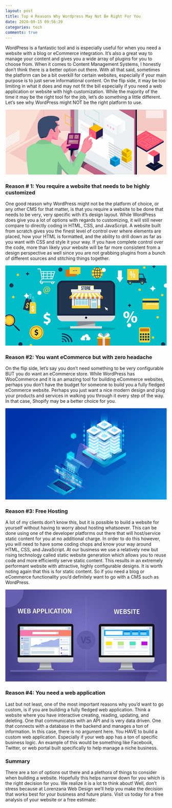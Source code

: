 ```yaml
---
layout: post
title: Top 4 Reasons Why Wordpress May Not Be Right For You
date: 2020-09-15 09:56:39
categories: tech
comments: true
---
```


WordPress is a fantastic tool and is especially useful for when you need a website with a blog or eCommerce integration. It’s also a great way to manage your content and gives you a wide array of plugins for you to choose from. When it comes to Content Management Systems, I honestly don’t think there is a better option out there.
With all that said, sometimes the platform can be a bit overkill for certain websites, especially if your main purpose is to just serve informational content. On the flip side, it may be too limiting in what it does and may not fit the bill especially if you need a web application or website with high customization. While the majority of the time it may be the right tool for the job, let’s do something a little different. Let’s see why WordPress might NOT be the right platform to use.

<img src="/assets/img/posts/top-4-reasons/1.png">
<h3>Reason # 1: You require a website that needs to be highly customized</h3>

One good reason why WordPress might not be the platform of choice, or any other CMS for that matter, is that you require a website to be done that needs to be very, very specific with it’s design layout. While WordPress does give you a lot of options with regards to customizing, it will still never compare to directly coding in HTML, CSS, and JavaScript. A website built from scratch gives you the finest level of control over where elements are placed, how your HTML is formatted, and the ability to drill down as far as you want with CSS and style it your way.
If you have complete control over the code, more than likely your website will be far more consistent from a design perspective as well since you are not grabbing plugins from a bunch of different sources and stitching things together.

<img src="/assets/img/posts/top-4-reasons/2.png">
<h3>Reason #2: You want eCommerce but with zero headache</h3>

On the flip side, let’s say you don’t need something to be very configurable BUT you do want an eCommerce store. While WordPress has WooCommerce and it is an amazing tool for building eCommerce websites, perhaps you don’t have the budget for someone to build you a fully fledged eCommerce website. Perhaps you just want a nice modern design and plug your products and services in walking you through it every step of the way. In that case, Shopify may be a better choice for you.

<img src="/assets/img/posts/top-4-reasons/3.jpg">
<h3>Reason #3: Free Hosting</h3>

A lot of my clients don’t know this, but it is possible to build a website for yourself without having to worry about hosting whatsoever. This can be done using one of the developer platforms out there that will host/service static content for you at no additional charge. In order to do this however, you will need to have some coding chops and know your way around HTML, CSS, and JavaScript. At our business we use a relatively new but rising technology called static website generation which allows you to reuse code and more efficiently serve static content. This results in an extremely performant website with attractive, highly configurable designs. It is worth noting again that this is for static content. So if you need a blog or eCommerce functionality you’d definitely want to go with a CMS such as WordPress.

<img src="/assets/img/posts/top-4-reasons/4.jpg">
<h3>Reason #4: You need a web application</h3>

Last but not least, one of the most important reasons why you’d want to go custom, is if you are building a fully fledged web application. Think a website where you have interactive creating, reading, updating, and deleting. One that communicates with an API and is very data driven. One that connects with a database in the backend and manages a ton of information. In this case, there is no argument here. You HAVE to build a custom web application. Especially if your web app has a ton of specific business logic. An example of this would be something like Facebook, Twitter, or web portal built specifically to help manage a niche business.

<h3>Summary</h3>

There are a ton of options out there and a plethora of things to consider when building a website. Hopefully this helps narrow down for you which is the right decision for you. We realize it is a lot to think about! Well, don’t stress because at Lorenzana Web Design we’ll help you make the decision that works best for your business and future plans. Visit us today for a free analysis of your website or a free estimate:
